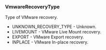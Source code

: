 ### VmwareRecoveryType
Type of VMware recovery.

- UNKNOWN_RECOVERY_TYPE - Unknown.
- LIVEMOUNT - VMware Live Mount recovery.
- EXPORT - VMware Export recovery.
- INPLACE - VMware In-place recovery.
